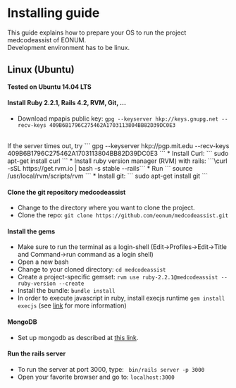 # Installing guide
This guide explains how to prepare your OS to run the project medcodeassist of EONUM.
<br>
Development environment has to be linux.

## Linux (Ubuntu)
<b> Tested on Ubuntu 14.04 LTS </b>

#### Install Ruby 2.2.1, Rails 4.2, RVM, Git, ...

* Download mpapis public key: ``` gpg --keyserver hkp://keys.gnupg.net --recv-keys 409B6B1796C275462A1703113804BB82D39DC0E3 ```
<br>
If the server times out, try ``` gpg --keyserver hkp://pgp.mit.edu --recv-keys 409B6B1796C275462A1703113804BB82D39DC0E3 ```
* Install Curl: ``` sudo apt-get install curl ```
* Install ruby version manager (RVM) with rails: ```\curl -sSL https://get.rvm.io | bash -s stable --rails```
* Run ``` source /usr/local/rvm/scripts/rvm ```
* Install git: ``` sudo apt-get install git ```

#### Clone the git repository medcodeassist
* Change to the directory where you want to clone the project.
* Clone the repo: ``` git clone https://github.com/eonum/medcodeassist.git ```

#### Install the gems
* Make sure to run the terminal as a login-shell (Edit->Profiles->Edit->Title and Command->run command as a login shell)
* Open a new bash
* Change to your cloned directory: ```cd medcodeassist ```
* Create a project-specific gemset: ``` rvm use ruby-2.2.1@medcodeassist --ruby-version --create ```
* Install the bundle: ``` bundle install ```
* In order to execute javascript in ruby, install execjs runtime ``` gem install execjs ``` (see <a href="https://github.com/rails/execjs">link</a> for more information)

#### MongoDB
- Set up mongodb as described at <a href="https://docs.mongodb.org/manual/administration/install-on-linux/#recommended">this link</a>.

#### Run the rails server ####
* To run the server at port 3000, type: ``` bin/rails server -p 3000```
* Open your favorite browser and go to: ``` localhost:3000 ```

<!--
## Windows & Mac
<b> Tested on Windows 7 </b>

<table>
<th>NOTE</th>
<tr><td>This is not the best solution but one of the quickest.</td></tr>
<tr><td>Not tested on Mac.</td></tr>
</table>

#### Install Ruby 2.2, Rails 4.2, Git, ...

* Download and execute RailsInstaller for ruby 2.2 <a href="http://railsinstaller.org">here<a>
* Leave all checkboxes checked (to set the git user as well as to generate the ssh key pair).

#### Clone the git repository medcodeassist
* Open git bash (start->search for git bash)
* Change to the directory where you want to clone the project.
* Clone the repo: ``` git clone https://github.com/eonum/medcodeassist.git ```

#### Install the gems
* Change to your cloned directory: ```cd medcodeassist ```
* Install missing gems: ``` bundle install ```

#### Fix Bug
* At least on windows, you get a LoadError if you try now to start the rails server (sth like "stemmer.rb:2 'require': cannot load such file").
* To fix this, change to the directory you installed RailsInstaller (similar to "C:\RailsInstaller") and there navigate to stemmer.rb ("RailsInstaller\Ruby2.2.0\lib\ruby\gems\2.2.0\gems\ruby-stemmer-0.9.6-x86-mingw32\lib\lingua\") and open this file.
* In stemmer.rb comment line 2 out (require "lingua/[...]" -> # require "lingua/[...]").
* Save and exit file.

#### MongoDB
- Set up mongodb for windows as described at <a href="https://docs.mongodb.org/manual/tutorial/install-mongodb-on-windows/#install-mongodb-community-edition">this link</a>.
- Set up mongodb for OS X as described at <a href="https://docs.mongodb.org/manual/tutorial/install-mongodb-on-os-x/#install-mongodb-community-edition">this link</a>.

#### Run the rails server ####
* To run the server at port 3000, type: ``` bin/rails server -p 3000```
* Open your favorite browser and go to: ``` localhost:3000 ```

### Possible issues on windows
* If you run ``` bundle ``` and get an error like "the system cannot find the path specified'", change ```C:\RailsInstaller\Ruby2.2.0\bin\bundle.bat``` to ```ruby C:\RailsInstaller\Ruby2.2.0\bin\bundle %1 %2 %3 %4 %5```.
-->
